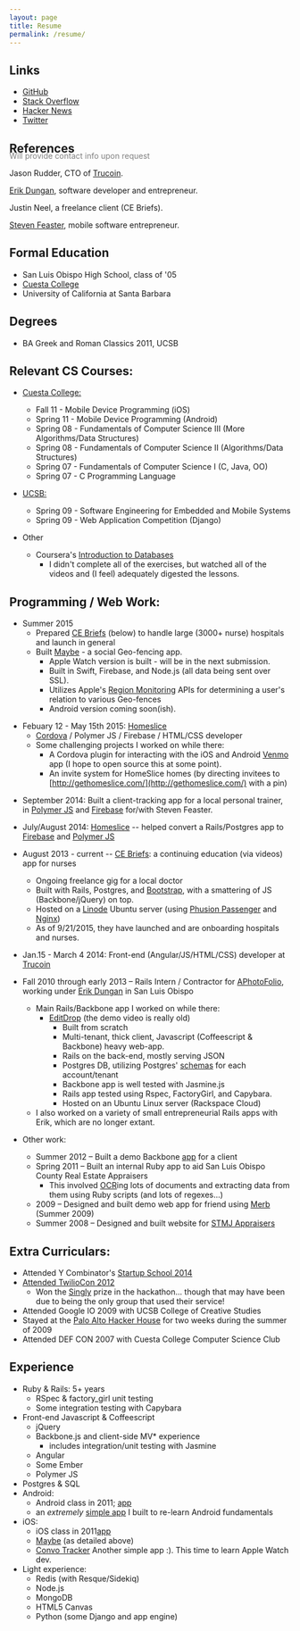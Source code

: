 ```yaml
---
layout: page
title: Resume
permalink: /resume/
---
```


## Links

* [GitHub](http://github.com/shmay)
* [Stack Overflow](http://stackoverflow.com/users/548170/kmurph79)
* [Hacker News](https://news.ycombinator.com/user?id=shiny)
* [Twitter](https://twitter.com/kmurph79)

## References
<p style='color:gray;margin-top:-25px;font-size:14px;'>Will provide contact info upon request</p>

Jason Rudder, CTO of [Trucoin][9].

[Erik Dungan](http://callmeed.co/), software developer and entrepreneur.

Justin Neel, a freelance client (CE Briefs).

[Steven Feaster](https://www.linkedin.com/in/stevenfeaster), mobile software entrepreneur.

## Formal Education
* San Luis Obispo High School, class of '05
* [Cuesta College](http://en.wikipedia.org/wiki/Cuesta_College)
* University of California at Santa Barbara

## Degrees

* BA Greek and Roman Classics 2011, UCSB

## Relevant CS Courses:

* [Cuesta College:](http://academic.cuesta.edu/rscovil/)
  * Fall 11 - Mobile Device Programming (iOS)
  * Spring 11 - Mobile Device Programming (Android)
  * Spring 08 - Fundamentals of Computer Science III (More Algorithms/Data Structures)
  * Spring 08 - Fundamentals of Computer Science II (Algorithms/Data Structures)
  * Spring 07 - Fundamentals of Computer Science I (C, Java, OO)
  * Spring 07 - C Programming Language

* [UCSB:](http://www.ccs.ucsb.edu/component/option,com_ccs_courses/Itemid,236/quarter,Spring/year,2009/discipline,ComputerScience/)
  * Spring 09 - Software Engineering for Embedded and Mobile Systems
  * Spring 09 - Web Application Competition (Django)

* Other
  * Coursera's [Introduction to Databases][22]
    * I didn't complete all of the exercises, but watched all of the videos and (I feel) adequately digested the lessons.

[22]: https://www.coursera.org/course/db

## Programming / Web Work:

* Summer 2015
  * Prepared [CE Briefs](http://cebriefs.com/users/sign_in) (below) to handle large (3000+ nurse) hospitals and launch in general
  * Built [Maybe](https://itunes.apple.com/us/app/maybe./id1025357487) - a social Geo-fencing app.
      * Apple Watch version is built - will be in the next submission.
      * Built in Swift, Firebase, and Node.js (all data being sent over SSL).
      * Utilizes Apple's [Region Monitoring][20] APIs for determining a user's relation to various Geo-fences
      * Android version coming soon(ish).

[20]: https://developer.apple.com/library/ios/documentation/UserExperience/Conceptual/LocationAwarenessPG/RegionMonitoring/RegionMonitoring.html

* Febuary 12 - May 15th 2015: [Homeslice][11]
  * [Cordova](https://cordova.apache.org/) / Polymer JS / Firebase / HTML/CSS developer
  * Some challenging projects I worked on while there:
      * A Cordova plugin for interacting with the iOS and Android [Venmo](https://venmo.com/) app (I hope to open source this at some point).
      * An invite system for HomeSlice homes (by directing invitees to [http://gethomeslice.com/](http://gethomeslice.com/) with a pin)

[40]: http://filler.com

* September 2014: Built a client-tracking app for a local personal trainer, in [Polymer JS][12] and [Firebase][13] for/with Steven Feaster.

* July/August 2014: [Homeslice][11] -- helped convert a Rails/Postgres app to [Firebase][13] and [Polymer JS][12]

* August 2013 - current -- [CE Briefs][10]: a continuing education (via videos) app for nurses
  * Ongoing freelance gig for a local doctor
  * Built with Rails, Postgres, and [Bootstrap][15], with a smattering of JS (Backbone/jQuery) on top.  
  * Hosted on a [Linode](http://linode.com/) Ubuntu server (using [Phusion Passenger](https://www.phusionpassenger.com/) and [Nginx](https://en.wikipedia.org/wiki/Nginx))
  * As of 9/21/2015, they have launched and are onboarding hospitals and nurses.

[40]: http://filler.com

* Jan.15 - March 4 2014: Front-end (Angular/JS/HTML/CSS) developer at [Trucoin][9]

* Fall 2010 through early 2013 &#8211; Rails Intern / Contractor for [APhotoFolio][8], working under [Erik Dungan][1] in San Luis Obispo
  * Main Rails/Backbone app I worked on while there:
     * [EditDrop](http://editdrop.com) (the demo video is really old)
          * Built from scratch
          * Multi-tenant, thick client, Javascript (Coffeescript & Backbone) heavy web-app.
          * Rails on the back-end, mostly serving JSON
          * Postgres DB, utilizing Postgres' [schemas][2] for each account/tenant
          * Backbone app is well tested with Jasmine.js
          * Rails app tested using Rspec, FactoryGirl, and Capybara.
          * Hosted on an Ubuntu Linux server (Rackspace Cloud)
  * I also worked on a variety of small entrepreneurial Rails apps with Erik, which are no longer extant.

* Other work:
  * Summer 2012 &#8211; Built a demo Backbone [app][5] for a client
  * Spring 2011 &#8211; Built an internal Ruby app to aid San Luis Obispo County Real Estate Appraisers
      * This involved [OCR][21]ing lots of documents and extracting data from them using Ruby scripts (and lots of regexes...)
  * 2009 &#8211; Designed and built demo web app for friend using <a href='http://en.wikipedia.org/wiki/Merb'>Merb</a> (Summer 2009)
  * Summer 2008 &#8211; Designed and built website for <a href='http://stmjappraisers.com'>STMJ Appraisers</a>

[21]: https://en.wikipedia.org/wiki/Optical_character_recognition

## Extra Curriculars:

* Attended Y Combinator's [Startup School 2014][14]
* [Attended TwilioCon 2012](http://www.twilio.com/conference)
  * Won the [Singly](http://www.singly.com/) prize in the hackathon... though that may have been due to being the only group that used their service!
* Attended Google IO 2009 with UCSB College of Creative Studies
* Stayed at the [Palo Alto Hacker House](http://hackerhouse.bluwiki.com/) for two weeks during the summer of 2009
* Attended DEF CON 2007 with Cuesta College Computer Science Club

## Experience
* Ruby & Rails: 5+ years
  * RSpec & factory_girl unit testing
  * Some integration testing with Capybara
* Front-end Javascript & Coffeescript
  * jQuery
  * Backbone.js and client-side MV\* experience
      * includes integration/unit testing with Jasmine
  * Angular
  * Some Ember
  * Polymer JS
* Postgres & SQL
* Android: 
  * Android class in 2011; [app][7]
  * an *extremely* [simple app][16] I built to re-learn Android fundamentals
* iOS: 
  * iOS class in 2011[app][6]
  * [Maybe](http://www.textmaybe.com/) (as detailed above)
  * [Convo Tracker](https://github.com/shmay/convotrackios) Another simple app :).  This time to learn Apple Watch dev.
* Light experience:
  * Redis (with Resque/Sidekiq)
  * Node.js
  * MongoDB
  * HTML5 Canvas
  * Python (some Django and app engine)

[16]: https://play.google.com/store/apps/details?id=com.dudebro.kmurph.convoapp
[1]: http://callmeed.co/
[2]: http://blog.jerodsanto.net/2011/07/building-multi-tenant-rails-apps-with-postgresql-schemas/
[3]: https://github.com/shmay/five
[4]: https://github.com/shmay/five/blob/master/app/models/concerns/index_query.rb
[5]: http://quiet-spring-5933.herokuapp.com
[6]: https://github.com/shmay/Gym-Scheduler-iOS-App
[7]: https://github.com/shmay/Android-App
[8]: http://aphotofolio.com/
[9]: https://www.trucoin.com/
[10]: http://cebriefs.com/
[11]: http://www.homesliceapp.com/
[12]: http://www.polymer-project.org/
[13]: http://firebase.com/
[14]: http://www.startupschool.org/
[15]: http://getbootstrap.com/
